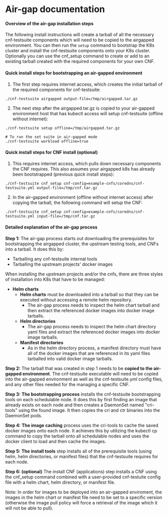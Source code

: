 # Air-gap documentation

#### Overview of the air-gap installation steps

The following install instructions will create a tarball of all the necessary cnf-testsuite components which will need to be copied to the airgapped environment.  You can then run the `setup` command to bootstrap the K8s cluster and install the cnf-testsuite components onto your K8s cluster.  Optionally you can use the cnf_setup command to create or add to an existing tarball created with the required components for your own CNF.

#### Quick install steps for bootstrapping an air-gapped environment

1. The first step requires internet access, which creates the initial tarball of the required components for cnf-testsuite:
```
./cnf-testsuite airgapped output-file=/tmp/airgapped.tar.gz
```
2. The next step after the airgapped.tar.gz is copied to your air-gapped environment host that has kubectl access will setup cnf-testsuite (offline without internet):
```
./cnf-testsuite setup offline=/tmp/airgapped.tar.gz

# To run the set suite in air-gapped mode
./cnf-testsuite workload offline=true
```

#### Quick install steps for CNF install (optional)

1. This requires internet access, which pulls down necessary components the CNF requires. This also assumes your airgapped k8s has already been bootstrapped (previous quick install steps):

`./cnf-testsuite cnf_setup cnf-config=example-cnfs/coredns/cnf-testsuite.yml output-file=/tmp/cnf.tar.gz`

2. In the air-gapped environment (offline without internet access) after copying the tarball, the following command will setup the CNF:

`./cnf-testsuite cnf_setup cnf-config=example-cnfs/coredns/cnf-testsuite.yml input-file=/tmp/cnf.tar.gz`

#### Detailed explanation of the air-gap process

**Step 1:** The air-gap process starts out downloading the prerequisites for bootstrapping the airgapped cluster, the upstream testing tools, and CNFs into a tarball.  It does this by:
* Tarballing any cnf-testsuite internal tools
* Tarballing the upstream projects' docker images

When installing the upstream projects and/or the cnfs, there are three styles of installation into K8s that have to be managed:

* **Helm charts**
    * **Helm charts** must be downloaded into a tarball so that they can be executed without accessing a remote helm repository.  
        * The air-gap process needs to inspect the helm chart tarball and then extract the referenced docker images into docker image tarballs.  
    * **Helm directories**
        * The air-gap process needs to inspect the helm chart directory yaml files and extract the referenced docker images into docker image tarballs.
    * **Manifest directories**
        * As in the helm directory process, a manifest directory must have all of the docker images that are referenced in its yaml files tarballed into valid docker image tarballs.

**Step 2:** The tarball that was created in step 1 needs to be **copied to the air-gapped environment**.  The cnf-testsuite executable will need to be copied into the air-gapped environment as well as the cnf-testsuite.yml config files, and any other files needed for the managing a specific CNF.

**Step 3:** **The bootstrapping process** installs the cnf-testsuite bootstrapping tools on each schedulable node.  It does this by first finding an image that already exists on each node and then creates a DaemonSet named "cri-tools" using the found image.  It then copies the cri and ctr binaries into the DaemonSet pods.

**Step 4:** **The image caching** process uses the cri-tools to cache the saved docker images onto each node.  It achieves this by utilizing the kubectl cp command to copy the tarball onto all schedulable nodes and uses the docker client to load and then cache the images.

**Step 5:** **The install tools** step installs all of the prerequisite tools (using helm, helm directories, or manifest files) that the cnf-testsuite requires for each node.

**Step 6: (optional)** The install CNF (applications) step installs a CNF using the cnf_setup command combined with a user-provided cnf-testuite config file with a helm chart, helm directory, or manifest file.

Note: In order for images to be deployed into an air-gapped enviroment, the images in the helm chart or manifest file need to be set to a specific version (otherwise the image pull policy will force a retrieval of the image which it will not be able to pull).
